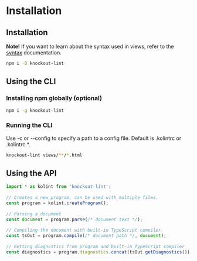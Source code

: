 # Installation

## Installation

**Note!** If you want to learn about the syntax used in views, refer to the [syntax](../syntax) documentation.

```bash
npm i -D knockout-lint
```

## Using the CLI

### Installing npm globally \(optional\)

```bash
npm i -g knockout-lint
```

### Running the CLI

Use -c or --config to specify a path to a config file. Default is .kolintrc or .kolintrc.\*.

```bash
knockout-lint views/**/*.html
```

## Using the API

```typescript
import * as kolint from 'knockout-lint';
​
// Creates a new program, can be used with multiple files.
const program = kolint.createProgram();
​
// Parsing a document
const document = program.parse(/* document text */);
​
// Compiling the document with built-in TypeScript compiler
const tsOut = program.compile(/* document path */, document);
​
// Getting diagnostics from program and built-in TypeScript compiler
const diagnostics = program.diagnostics.concat(tsOut.getDiagnostics());
```

